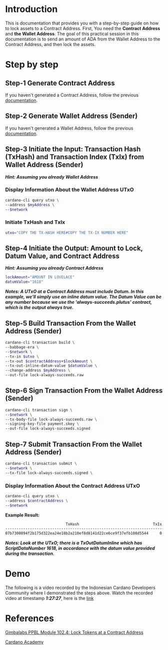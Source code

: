 # Introduction

This is documentation that provides you with a step-by-step guide on how to lock assets to a Contract Address. First, You need the **Contract Address** and **the Wallet Address**. The goal of this practical session in this documentation is to send an amount of ADA from the Wallet Address to the Contract Address, and then lock the assets.

# Step by step

## Step-1 Generate Contract Address

If you haven't generated a Contract Address, follow the previous [documentation](https://github.com/ValdryanIvandito/cardano-lock-unlocking-assets-guides/blob/main/generate-contract-address-eng.md).

## Step-2 Generate Wallet Address (Sender)

If you haven't generated a Wallet Address, follow the previous [documentation](https://github.com/ValdryanIvandito/cardano-cli-simplified/blob/main/1-generate-wallet-address.md).

## Step-3 Initiate the Input: Transaction Hash (TxHash) and Transaction Index (TxIx) from Wallet Address (Sender)

**_Hint: Assuming you already Wallet Address_**

### Display Information About the Wallet Address UTxO

```bash
cardano-cli query utxo \
--address $myAddress \
--$network
```

### Initiate TxHash and TxIx

```bash
utxo="COPY THE TX-HASH HERE#COPY THE TX-IX NUMBER HERE"
```

## Step-4 Initiate the Output: Amount to Lock, Datum Value, and Contract Address

**_Hint: Assuming you already Contract Address_**

```bash
lockAmount="AMOUNT IN LOVELACE"
datumValue="1618"
```

**_Notes: A UTxO at a Contract Address must include Datum. In this example, we'll simply use an inline datum value. The Datum Value can be any number because we use the 'always-succeeds.plutus' contract, which is the output always true._**

## Step-5 Build Transaction From the Wallet Address (Sender)

```bash
cardano-cli transaction build \
--babbage-era \
--$network \
--tx-in $utxo \
--tx-out $contractAddress+$lockAmount \
--tx-out-inline-datum-value $datumValue \
--change-address $myAddress \
--out-file lock-always-succeeds.raw
```

## Step-6 Sign Transaction From the Wallet Address (Sender)

```bash
cardano-cli transaction sign \
--$network \
--tx-body-file lock-always-succeeds.raw \
--signing-key-file payment.skey \
--out-file lock-always-succeeds.signed
```

## Step-7 Submit Transaction From the Wallet Address (Sender)

```bash
cardano-cli transaction submit \
--$network \
--tx-file lock-always-succeeds.signed \
```

### Display Information About the Contract Address UTxO

```bash
cardano-cli query utxo \
--address $contractAddress \
--$network
```

**Example Result:**

```bash
                           TxHash                                 TxIx        Amount
--------------------------------------------------------------------------------------
07b7300894f2b175d322ea24e18b2a210ef8d8141d22ce6ce9f37efb108d5544     0        500000000 lovelace + TxOutDatumInline ReferenceTxInsScriptsInlineDatumsInBabbageEra (ScriptDataNumber 1618)
```

**_Notes: Look at the UTxO; there is a TxOutDatumInline which has ScriptDataNumber 1618, in accordance with the datum value provided during the transaction._**

# Demo

The following is a video recorded by the Indonesian Cardano Developers Community where I demonstrated the steps above. Watch the recorded video at timestamp **_1:27:27_**, here is the [link](https://youtu.be/03hXLZ_07N0?list=PLUj8499OocHiL8gXPv8wMlLW-zIcyYdrQ)

# References

[Gimbalabs PPBL Module 102.4: Lock Tokens at a Contract Address](https://plutuspbl.io/modules/102/1024)

[Cardano Academy](https://academy.cardanofoundation.org/)
